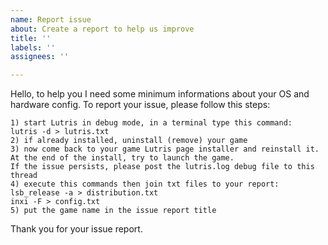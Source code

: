 ```yaml
---
name: Report issue
about: Create a report to help us improve
title: ''
labels: ''
assignees: ''

---
```


Hello, to help you I need some minimum informations about your OS and hardware config.
To report your issue, please follow this steps:
    
    1) start Lutris in debug mode, in a terminal type this command:
    lutris -d > lutris.txt
    2) if already installed, uninstall (remove) your game
    3) now come back to your game Lutris page installer and reinstall it. 
    At the end of the install, try to launch the game. 
    If the issue persists, please post the lutris.log debug file to this thread
    4) execute this commands then join txt files to your report:
    lsb_release -a > distribution.txt
    inxi -F > config.txt
    5) put the game name in the issue report title

Thank you for your issue report.
